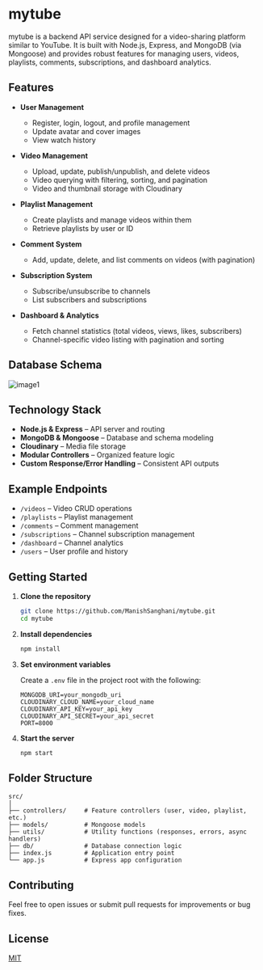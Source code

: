 # mytube

mytube is a backend API service designed for a video-sharing platform similar to YouTube. It is built with Node.js, Express, and MongoDB (via Mongoose) and provides robust features for managing users, videos, playlists, comments, subscriptions, and dashboard analytics.

## Features

- **User Management**
  - Register, login, logout, and profile management
  - Update avatar and cover images
  - View watch history

- **Video Management**
  - Upload, update, publish/unpublish, and delete videos
  - Video querying with filtering, sorting, and pagination
  - Video and thumbnail storage with Cloudinary

- **Playlist Management**
  - Create playlists and manage videos within them
  - Retrieve playlists by user or ID

- **Comment System**
  - Add, update, delete, and list comments on videos (with pagination)

- **Subscription System**
  - Subscribe/unsubscribe to channels
  - List subscribers and subscriptions

- **Dashboard & Analytics**
  - Fetch channel statistics (total videos, views, likes, subscribers)
  - Channel-specific video listing with pagination and sorting

## Database Schema

![image1]("C:\Users\ASUS\Downloads\eraser-export-export-6-26-2025-12_01_44-PM\diagram-export-6-26-2025-12_01_44-PM.png")

## Technology Stack

- **Node.js & Express** – API server and routing
- **MongoDB & Mongoose** – Database and schema modeling
- **Cloudinary** – Media file storage
- **Modular Controllers** – Organized feature logic
- **Custom Response/Error Handling** – Consistent API outputs

## Example Endpoints

- `/videos` – Video CRUD operations
- `/playlists` – Playlist management
- `/comments` – Comment management
- `/subscriptions` – Channel subscription management
- `/dashboard` – Channel analytics
- `/users` – User profile and history

## Getting Started

1. **Clone the repository**
   ```bash
   git clone https://github.com/ManishSanghani/mytube.git
   cd mytube
   ```

2. **Install dependencies**
   ```bash
   npm install
   ```

3. **Set environment variables**

   Create a `.env` file in the project root with the following:
   ```
   MONGODB_URI=your_mongodb_uri
   CLOUDINARY_CLOUD_NAME=your_cloud_name
   CLOUDINARY_API_KEY=your_api_key
   CLOUDINARY_API_SECRET=your_api_secret
   PORT=8000
   ```

4. **Start the server**
   ```bash
   npm start
   ```

## Folder Structure

```
src/
│
├── controllers/     # Feature controllers (user, video, playlist, etc.)
├── models/          # Mongoose models
├── utils/           # Utility functions (responses, errors, async handlers)
├── db/              # Database connection logic
├── index.js         # Application entry point
└── app.js           # Express app configuration
```

## Contributing

Feel free to open issues or submit pull requests for improvements or bug fixes.

## License

[MIT](LICENSE)
